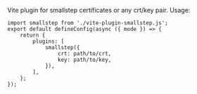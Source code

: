Vite plugin for smallstep certificates or any crt/key pair.
Usage:
```
import smallstep from './vite-plugin-smallstep.js';
export default defineConfig(async ({ mode }) => {
    return {
        plugins: [
            smallstep({
                crt: path/to/crt,
                key: path/to/key,
            }),
        ],
    };
});
```
